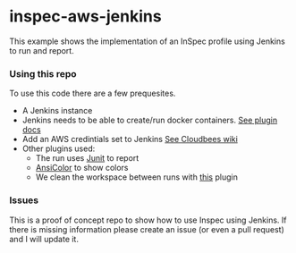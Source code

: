 # inspec-aws-jenkins

This example shows the implementation of an InSpec profile using Jenkins to run and report.


### Using this repo

To use this code there are a few prequesites.

* A Jenkins instance
* Jenkins needs to be able to create/run docker containers. [See plugin docs](https://plugins.jenkins.io/docker-plugin)
* Add an AWS credintials set to Jenkins [See Cloudbees wiki](https://support.cloudbees.com/hc/en-us/articles/360027893492-How-To-Authenticate-to-AWS-with-the-Pipeline-AWS-Plugin)
* Other plugins used:
  - The run uses [Junit](https://plugins.jenkins.io/junit) to report 
  - [AnsiColor](https://plugins.jenkins.io/ansicolor) to show colors
  - We clean the workspace between runs with [this](https://plugins.jenkins.io/ws-cleanup) plugin


### Issues

This is a proof of concept repo to show how to use Inspec using Jenkins.
If there is missing information please create an issue (or even a pull request) and I will update it. 
